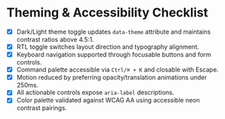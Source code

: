 # Theming & Accessibility Checklist

- [x] Dark/Light theme toggle updates `data-theme` attribute and maintains contrast ratios above 4.5:1.
- [x] RTL toggle switches layout direction and typography alignment.
- [x] Keyboard navigation supported through focusable buttons and form controls.
- [x] Command palette accessible via `Ctrl/⌘ + K` and closable with Escape.
- [x] Motion reduced by preferring opacity/translation animations under 250ms.
- [x] All actionable controls expose `aria-label` descriptions.
- [x] Color palette validated against WCAG AA using accessible neon contrast pairings.
